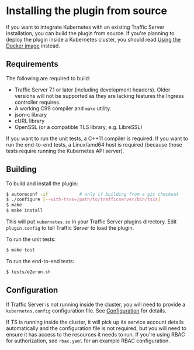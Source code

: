 # Installing the plugin from source

If you want to integrate Kubernetes with an existing Traffic Server installation,
you can build the plugin from source.  If you're planning to deploy the plugin
inside a Kubernetes cluster, you should read [Using the Docker image](docker.md)
instead.

## Requirements

The following are required to build:

* Traffic Server 7.1 or later (including development headers).  Older versions
  will not be supported as they are lacking features the Ingress controller
  requires.
* A working C99 compiler and `make` utility.
* json-c library
* cURL library
* OpenSSL (or a compatible TLS library, e.g. LibreSSL)

If you want to run the unit tests, a C++11 compiler is required.  If you want to
run the end-to-end tests, a Linux/amd64 host is required (because those tests
require running the Kubernetes API server).

## Building

To build and install the plugin:

```sh
$ autoreconf -if            # only if building from a git checkout
$ ./configure [--with-tsxs=/path/to/trafficserver/bin/tsxs]
$ make
$ make install
```

This will put `kubernetes.so` in your Traffic Server plugins directory.  Edit
`plugin.config` to tell Traffic Server to load the plugin.

To run the unit tests:

```sh
$ make test
```

To run the end-to-end tests:

```sh
$ tests/e2erun.sh
```

## Configuration


If Traffic Server is not running inside the cluster, you will need to provide a
`kubernetes.config` configuration file.  See [Configuration](config.md) for
details.

If TS is running inside the cluster, it will pick up its service account details
automatically and the configuration file is not required, but you will need to
ensure it has access to the resources it needs to run.  If you're using RBAC
for authorization, see `rbac.yaml` for an example RBAC configuration.
